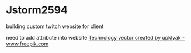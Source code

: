 # Jstorm2594
building custom twitch website for client

need to add attribute into website <a href='https://www.freepik.com/vectors/technology'>Technology vector created by upklyak - www.freepik.com</a>
